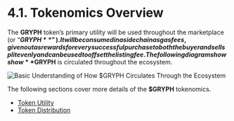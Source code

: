# 4.1. Tokenomics Overview

The **GRYPH** token’s primary utility will be used throughout the marketplace (or “**$GRYPH**”). It will be consumed in a side chain as gas fees, given out as rewards for every successful purchase to both the buyer and sell split evenly and can be used to offset the listing fee. The following diagram shows how **$GRYPH** is circulated throughout the ecosystem.

![Basic Understanding of How $GRYPH Circulates Through the Ecosystem](https://user-images.githubusercontent.com/120378/154844271-ebcc266b-9cca-48c1-803c-3dbec2ac27a7.png)

The following sections cover more details of the **$GRYPH** tokenomics.

 * [Token Utility](./4.2.-token-utility.md)
 * [Token Distribution](./4.3.-token-distribution.md)
